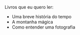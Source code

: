 Livros que eu quero ler:
* Uma breve história do tempo
* A montanha mágica
* Como entender uma fotografia
